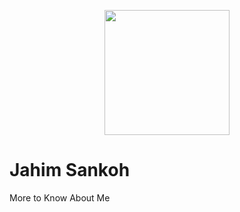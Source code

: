<p align="center">
<img src=".jpg" width="200" height="200" alt=" "Jahim Sankoh">  
</p>


# Jahim Sankoh
More to Know About Me
